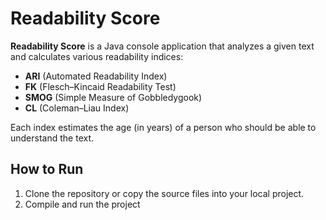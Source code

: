 
# Readability Score

**Readability Score** is a Java console application that analyzes a given text and calculates various readability indices:

- **ARI** (Automated Readability Index)
- **FK** (Flesch–Kincaid Readability Test)
- **SMOG** (Simple Measure of Gobbledygook)
- **CL** (Coleman–Liau Index)

Each index estimates the age (in years) of a person who should be able to understand the text.


## How to Run

1. Clone the repository or copy the source files into your local project.
2. Compile and run the project


